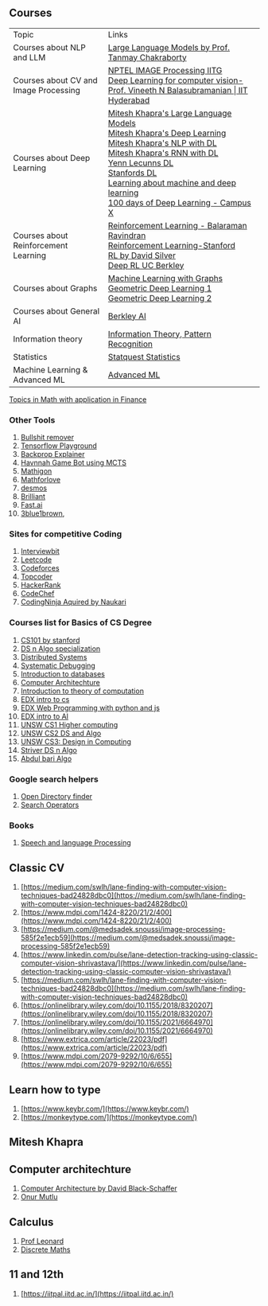 ## Courses

<table>
    <tbody>
        <tr>
            <td>Topic</td>
            <td>Links</td>
        </tr>
        <tr>
            <td>Courses about NLP and LLM</td>
            <td><a href="https://www.youtube.com/playlist?list=PLqGkIjcOyrGnjyBHl4GE2S9kX47X96FH-">Large Language Models by Prof. Tanmay Chakraborty</a></td>
        </tr>
        <tr>
            <td>Courses about CV and Image Processing</td>
            <td><a href="https://www.youtube.com/playlist?list=PLwdnzlV3ogoVsma5GmBSsgJM6gHv1QoAo">NPTEL IMAGE Processing IITG</a><br/>
            <a href="https://www.youtube.com/playlist?list=PLEAYkSg4uSQ0Q5Z1IYI-0g2cbD-2Rt-I6">Deep Learning for computer vision-Prof. Vineeth N Balasubramanian   |   IIT Hyderabad</a></td>
        </tr>
        <tr>
            <td>Courses about Deep Learning</td>
            <td>
                <a href="https://www.youtube.com/playlist?list=PLZ2ps__7DhBZVxMrSkTIcG6zZBDKUXCnM">Mitesh Khapra's Large Language Models</a><br/>
                <a href="https://www.youtube.com/playlist?list=PLEAYkSg4uSQ1r-2XrJ_GBzzS6I-f8yfRU">Mitesh Khapra's Deep Learning</><br/>
                <a href="https://www.youtube.com/playlist?list=PLrLxpnf4DCA_WmcbedFzwMKfG-OznC8WU">Mitesh Khapra's NLP with DL</><br/>
                <a href="https://www.youtube.com/playlist?list=PLGP2q2bIgaNy9_tR-a0fElXJ1Ou-iB2IU">Mitesh Khapra's RNN with DL</><br/>
                <a href="https://www.youtube.com/playlist?list=PLgF7i4LH-YxacgG0OPmTYe1UUQAvcw9Ke">Yenn Lecunns DL</><br/>
                <a href="https://www.youtube.com/playlist?list=PL3FW7Lu3i5JvHM8ljYj-zLfQRF3EO8sYv">Stanfords DL</><br/>
                <a href="https://www.youtube.com/playlist?list=PLB2SCq-tZtVl91qSPm0EwqrJqhYMCeoAx">Learning about machine and deep learning</a><br/>
                <a href="https://www.youtube.com/playlist?list=PLKnIA16_RmvYuZauWaPlRTC54KxSNLtNn">100 days of Deep Learning - Campus X</a>
            </td>
        </tr>
        <tr>
            <td>Courses about Reinforcement Learning</td>
            <td>
                <a href="https://www.youtube.com/@reinforcementlearning1077">Reinforcement Learning - Balaraman Ravindran</a><br/>
                <a href="https://www.youtube.com/playlist?list=PLoROMvodv4rN4wG6Nk6sNpTEbuOSosZdX">Reinforcement Learning-Stanford</a><br/>
                <a href="https://www.youtube.com/playlist?list=PLqYmG7hTraZDM-OYHWgPebj2MfCFzFObQ">RL by David Silver</a><br/>
                <a href="https://www.youtube.com/playlist?list=PL_iWQOsE6TfXxKgI1GgyV1B_Xa0DxE5eH">Deep RL UC Berkley</a><br/>
            </td>
        </tr>
         <tr>
            <td>Courses about Graphs</td>
            <td>
                <a href="https://www.youtube.com/playlist?list=PLoROMvodv4rOP-ImU-O1rYRg2RFxomvFp">Machine Learning with Graphs</a><br/>
                <a href="https://www.youtube.com/playlist?list=PLn2-dEmQeTfQ8YVuHBOvAhUlnIPYxkeu3">Geometric Deep Learning 1</a><br/>
                <a href="https://www.youtube.com/playlist?list=PLn2-dEmQeTfSLXW8yXP4q_Ii58wFdxb3C">Geometric Deep Learning 2</a><br/>
            </td>
        </tr>
        <tr>
            <td>Courses about General AI</td>
            <td><a href="https://www.youtube.com/playlist?list=PLjsx92GvetlT6aVqJodhOdMZ7M_IkJsmL">Berkley AI</a></td>
        </tr>
        <tr>
            <td>Information theory</td>
            <td><a href="https://www.youtube.com/playlist?list=PLruBu5BI5n4aFpG32iMbdWoRVAA-Vcso6">Information Theory, Pattern Recognition</a></td>
        </tr>
        <tr>
            <td>
                Statistics
            </td>
            <td><a href="https://www.youtube.com/playlist?list=PLblh5JKOoLUK0FLuzwntyYI10UQFUhsY9">Statquest Statistics</a></td>
        </tr>
        <tr>
            <td>Machine Learning & Advanced ML</td>
            <td><a href="https://www.youtube.com/playlist?list=PLWL87aJW5Y--YMBUgw4yn28_njbLMHINR">Advanced ML</a></td>
        </tr>
    </tbody>
</table>
                    
<a href="https://www.youtube.com/playlist?list=PLUl4u3cNGP63ctJIEC1UnZ0btsphnnoHR">Topics in Math with application in Finance</a>

### Other Tools
1. [Bullshit remover](https://www.bullshitremover.com/)
2. [Tensorflow Playground](https://playground.tensorflow.org)
3. [Backprop Explainer](https://xnought.github.io/backprop-explainer/)
4. [Havnnah Game Bot using MCTS](https://gauravmeena0708.github.io/havannah/index.html)
5. [Mathigon](https://mathigon.org/)
6. [Mathforlove](https://mathforlove.com)
7. [desmos](https://www.desmos.com/)
8. [Brilliant](https://brilliant.org/)
9. [Fast.ai](https://course.fast.ai/)
10. [3blue1brown](https://www.youtube.com/@3blue1brown), 


### Sites for competitive Coding
1. [Interviewbit](interviewbit.com/)
2. [Leetcode](https://leetcode.com/)
3. [Codeforces](https://codeforces.com/)
4. [Topcoder](https://www.topcoder.com/)
5. [HackerRank](https://www.hackerrank.com/)
6. [CodeChef](https://www.codechef.com/)
7. [CodingNinja Aquired by Naukari](https://www.naukri.com/code360/)

### Courses list for Basics of CS Degree
1. [CS101 by stanford](https://www.edx.org/learn/computer-science/stanford-university-computer-science-101)
2. [DS n Algo specialization](https://www.coursera.org/specializations/data-structures-algorithms)
3. [Distributed Systems](https://www.youtube.com/playlist?list=PLrw6a1wE39_tb2fErI4-WkMbsvGQk9_UB)
4. [Systematic Debugging](https://www.st.cs.uni-saarland.de/whyprogramsfail/slides.php)
5. [Introduction to databases](https://www.youtube.com/playlist?list=PLroEs25KGvwzmvIxYHRhoGTz9w8LeXek0)
6. [Computer Architechture](https://www.coursera.org/learn/comparch)
7. [Introduction to theory of computation](https://www.youtube.com/playlist?list=PL601FC994BDD963E4)
8. [EDX intro to cs](https://www.edx.org/learn/computer-science/harvard-university-cs50-s-introduction-to-computer-science)
9. [EDX Web Programming with python and js](https://www.edx.org/learn/web-development/harvard-university-cs50-s-web-programming-with-python-and-javascript)
10. [EDX intro to AI](https://www.edx.org/learn/artificial-intelligence/harvard-university-cs50-s-introduction-to-artificial-intelligence-with-python)
11. [UNSW CS1 Higher computing ](https://www.youtube.com/playlist?list=PL6B940F08B9773B9F)
12. [UNSW CS2 DS and Algo](https://www.youtube.com/playlist?list=PLE621E25B3BF8B9D1)
13. [UNSW CS3: Design in Computing](https://www.youtube.com/playlist?list=PLC3E93EF6B9645D9D)
14. [Striver DS n Algo](https://www.youtube.com/playlist?list=PLgUwDviBIf0oF6QL8m22w1hIDC1vJ_BHz)
15. [Abdul bari Algo](https://www.youtube.com/playlist?list=PLDN4rrl48XKpZkf03iYFl-O29szjTrs_O)

### Google search helpers
1. [Open Directory finder](https://ewasion.github.io/opendirectory-finder/)
2. [Search Operators](https://ahrefs.com/blog/google-advanced-search-operators/)

### Books
1. [Speech and language Processing](https://web.stanford.edu/~jurafsky/slp3/)

## Classic CV 
1. [https://medium.com/swlh/lane-finding-with-computer-vision-techniques-bad24828dbc0](https://medium.com/swlh/lane-finding-with-computer-vision-techniques-bad24828dbc0)
2. [https://www.mdpi.com/1424-8220/21/2/400](https://www.mdpi.com/1424-8220/21/2/400)
3. [https://medium.com/@medsadek.snoussi/image-processing-585f2e1ecb59](https://medium.com/@medsadek.snoussi/image-processing-585f2e1ecb59)
4. [https://www.linkedin.com/pulse/lane-detection-tracking-using-classic-computer-vision-shrivastava/](https://www.linkedin.com/pulse/lane-detection-tracking-using-classic-computer-vision-shrivastava/)
5. [https://medium.com/swlh/lane-finding-with-computer-vision-techniques-bad24828dbc0](https://medium.com/swlh/lane-finding-with-computer-vision-techniques-bad24828dbc0)
6. [https://onlinelibrary.wiley.com/doi/10.1155/2018/8320207](https://onlinelibrary.wiley.com/doi/10.1155/2018/8320207)
7. [https://onlinelibrary.wiley.com/doi/10.1155/2021/6664970](https://onlinelibrary.wiley.com/doi/10.1155/2021/6664970)
8. [https://www.extrica.com/article/22023/pdf](https://www.extrica.com/article/22023/pdf)
9. [https://www.mdpi.com/2079-9292/10/6/655](https://www.mdpi.com/2079-9292/10/6/655)

## Learn how to type
1. [https://www.keybr.com/](https://www.keybr.com/)
2. [https://monkeytype.com/](https://monkeytype.com/)

## Mitesh Khapra  


## Computer architechture
1. [Computer Architecture by David Black-Schaffer](https://www.youtube.com/playlist?list=PL9b_pbvWZfKjzceHxm8aceOvNR_6icJI-)
2. [Onur Mutlu](https://www.youtube.com/playlist?list=PL5Q2soXY2Zi-EImKxYYY1SZuGiOAOBKaf)

## Calculus
1. [Prof Leonard](https://www.youtube.com/playlist?list=PLF797E961509B4EB5)
2. [Discrete Maths](https://www.youtube.com/playlist?list=PLl-gb0E4MII28GykmtuBXNUNoej-vY5Rz)

## 11 and 12th
1. [https://iitpal.iitd.ac.in/](https://iitpal.iitd.ac.in/)

<!--
<tr>
            <td>2</td>
            <td><table>
    <tbody>
        <tr>
            <td><ul><li>list item 1</li><li>list item 2</li></ul></td>
            <td>2</td>
        </tr>
        <tr>
            <td>1</td>
            <td>2</td>
        </tr>
    </tbody>
</table></td>
        </tr>
-->
